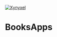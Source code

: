 [![Xynyxel](https://circleci.com/gh/Xynyxel/BooksApps.svg?style=shield)](https://circleci.com/gh/Xynyxel/BooksApps)

# BooksApps
